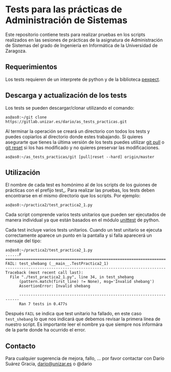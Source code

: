# Tests para las prácticas de Administración de Sistemas

Este repositorio contiene tests para realizar pruebas en los scripts realizados
en las sesiones de prácticas de la asignatura de Administración de Sistemas del
grado de Ingeniería en Informática de la Universidad de Zaragoza.

## Requerimientos

Los tests requieren de un interprete de python y de la biblioteca
[pexpect](https://pexpect.readthedocs.io/en/stable/).

## Descarga y actualización de los tests

Los tests se pueden descargar/clonar utilizando el comando:

    as@as0:~/git clone https://gitlab.unizar.es/dario/as_tests_practicas.git

Al terminar la operación se creará un directorio con todos los tests y puedes
copiarlos al directorio donde estes trabajando. Si quieres asegurarte que
tienes la última versión de los tests puedes utilizar [git
pull](https://git-scm.com/docs/git-pull) o [git
reset](https://git-scm.com/docs/git-reset) si los has modificado y no quieres
preservar las modificaciones.

    as@as0:~/as_tests_practicas/git [pull|reset --hard] origin/master

## Utilización

El nombre de cada test es homónimo al de los scripts de los guiones de
prácticas con el prefijo test\_. Para realizar las pruebas, los tests deben
encontrarse en el mismo directorio que los scripts. Por ejemplo:

    as@as0:~/practica2/test_practica2_1.py

Cada script comprende varios tests unitarios que pueden ser ejecutados de
manera individual ya que están basados en el módulo
[unittest](https://docs.python.org/2/library/unittest.html) de python.

Cada test incluye varios tests unitarios. Cuando un test unitario se ejecuta
correctamente aparece un punto en la pantalla y si falla aparecerá un mensaje
del tipo:

    as@as0:~/practica2/test_practica2_1.py
    ......F
    ======================================================================
    FAIL: test_shebang (__main__.TestPractica2_1)
    ----------------------------------------------------------------------
    Traceback (most recent call last):
      File "./test_practica2_1.py", line 34, in test_shebang
          (pattern.match(first_line) != None), msg='Invalid shebang')
          AssertionError: Invalid shebang

          ----------------------------------------------------------------------
          Ran 7 tests in 0.477s

Después `FAIL` se indica que test unitario ha fallado, en este caso
`test_shebang` lo que nos indicará que debemos revisar la primera línea de
nuestro script. Es importante leer el nombre ya que siempre nos informára de la
parte donde ha ocurrido el error.

## Contacto

Para cualquier sugerencia de mejora, fallo, ... por favor contactar con Darío
Suárez Gracia, dario@unizar.es o @dario
